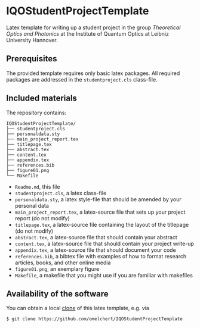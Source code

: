 # IQOStudentProjectTemplate

Latex template for writing up a student project in the group *Theoretical Optics
and Photonics* at the Institute of Quantum Optics at Leibniz University
Hannover.

## Prerequisites

The provided template requires only basic latex packages. All required packages are addressed
in the `studentproject.cls` class-file.

## Included materials

The repository contains:

```
IQOStudentProjectTemplate/
├── studentproject.cls
├── personaldata.sty
├── main_project_report.tex
├── titlepage.tex
├── abstract.tex
├── content.tex
├── appendix.tex
├── references.bib
├── figure01.png
└── Makefile 
```

* `Readme.md`, this file
* `studentproject.cls`, a latex class-file 
* `personaldata.sty`, a latex style-file that should be amended by your personal data 
* `main_project_report.tex`, a latex-source file that sets up your project report (do not modify) 
* `titlepage.tex`, a latex-source file containing the layout of the titlepage (do not modify) 
* `abstract.tex`, a latex-source file that should contain your abstract
* `content.tex`, a latex-source file that should contain your project write-up 
* `appendix.tex`, a latex-source file that should document your code
* `references.bib`, a bibtex file with examples of how to format research articles, books, and other online media
* `figure01.png`, an exemplary figure
* `Makefile`, a makefile that you might use if you are familiar with makefiles 

## Availability of the software

You can obtain a local [clone](https://help.github.com/en/github/creating-cloning-and-archiving-repositories/cloning-a-repository) of this latex template, 
e.g. via

``$ git clone https://github.com/omelchert/IQOStudentProjectTemplate``


